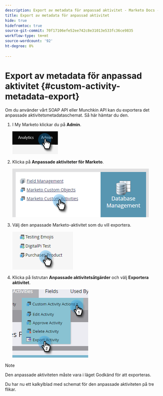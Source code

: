 ```yaml
---
description: Export av metadata för anpassad aktivitet - Marketo Docs - produktdokumentation
title: Export av metadata för anpassad aktivitet
hide: true
hidefromtoc: true
source-git-commit: 70f17106efe52ee742c8e31013e533fc36ce9835
workflow-type: tm+mt
source-wordcount: '92'
ht-degree: 0%

---
```


# Export av metadata för anpassad aktivitet {#custom-activity-metadata-export}

Om du använder vårt SOAP API eller Munchkin API kan du exportera det anpassade aktivitetsmetadataschemat. Så här hämtar du den.

1. I My Marketo klickar du på **Admin**.

   ![](assets/custom-activity-metadata-export-1.png)

1. Klicka på **Anpassade aktiviteter för Marketo**.

   ![](assets/custom-activity-metadata-export-2.png)

1. Välj den anpassade Marketo-aktivitet som du vill exportera.

   ![](assets/custom-activity-metadata-export-3.png)

1. Klicka på listrutan **Anpassade aktivitetsåtgärder** och välj **Exportera aktivitet**.

   ![](assets/custom-activity-metadata-export-4.png)

>[!NOTE]
>
>Den anpassade aktiviteten måste vara i läget Godkänd för att exporteras.

Du har nu ett kalkylblad med schemat för den anpassade aktiviteten på tre flikar.

